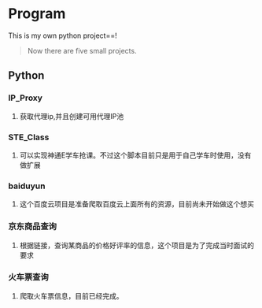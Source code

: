 # Program
This is my own python project==!
> Now there are five small projects.


## Python
### IP_Proxy
1. 获取代理ip,并且创建可用代理IP池

### STE_Class
1. 可以实现神通E学车抢课。不过这个脚本目前只是用于自己学车时使用，没有做扩展

### baiduyun
1. 这个百度云项目是准备爬取百度云上面所有的资源，目前尚未开始做这个想买

### 京东商品查询
1. 根据链接，查询某商品的价格好评率的信息，这个项目是为了完成当时面试的要求

### 火车票查询
1. 爬取火车票信息，目前已经完成。
